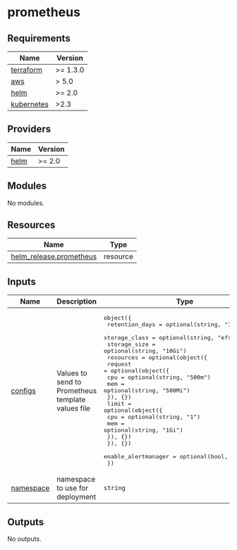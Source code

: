 # prometheus

<!-- BEGINNING OF PRE-COMMIT-TERRAFORM DOCS HOOK -->
## Requirements

| Name | Version |
|------|---------|
| <a name="requirement_terraform"></a> [terraform](#requirement\_terraform) | >= 1.3.0 |
| <a name="requirement_aws"></a> [aws](#requirement\_aws) | > 5.0 |
| <a name="requirement_helm"></a> [helm](#requirement\_helm) | >= 2.0 |
| <a name="requirement_kubernetes"></a> [kubernetes](#requirement\_kubernetes) | >2.3 |

## Providers

| Name | Version |
|------|---------|
| <a name="provider_helm"></a> [helm](#provider\_helm) | >= 2.0 |

## Modules

No modules.

## Resources

| Name | Type |
|------|------|
| [helm_release.prometheus](https://registry.terraform.io/providers/hashicorp/helm/latest/docs/resources/release) | resource |

## Inputs

| Name | Description | Type | Default | Required |
|------|-------------|------|---------|:--------:|
| <a name="input_configs"></a> [configs](#input\_configs) | Values to send to Prometheus template values file | <pre>object({<br/>    retention_days = optional(string, "15d")<br/>    storage_class  = optional(string, "efs-sc-root")<br/>    storage_size   = optional(string, "10Gi")<br/>    resources = optional(object({<br/>      request = optional(object({<br/>        cpu = optional(string, "500m")<br/>        mem = optional(string, "500Mi")<br/>      }), {})<br/>      limit = optional(object({<br/>        cpu = optional(string, "1")<br/>        mem = optional(string, "1Gi")<br/>      }), {})<br/>    }), {})<br/>    enable_alertmanager = optional(bool, true)<br/>  })</pre> | `{}` | no |
| <a name="input_namespace"></a> [namespace](#input\_namespace) | namespace to use for deployment | `string` | `"monitoring"` | no |

## Outputs

No outputs.
<!-- END OF PRE-COMMIT-TERRAFORM DOCS HOOK -->
